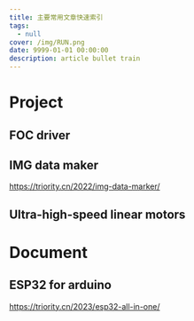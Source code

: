 ```yaml
---
title: 主要常用文章快速索引
tags:
  - null
cover: /img/RUN.png
date: 9999-01-01 00:00:00
description: article bullet train
---
```

# Project
## FOC driver



## IMG data maker

https://triority.cn/2022/img-data-marker/

## Ultra-high-speed linear motors



# Document
## ESP32 for arduino

https://triority.cn/2023/esp32-all-in-one/

